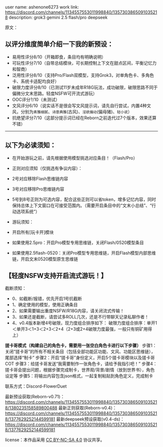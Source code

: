 user name:  ashenone6273
work link: https://discord.com/channels/1134557553011998840/1357303865091035218
description: grok3 gemini 2.5 flash/pro deepseek

原文：
## 以评分维度简单介绍一下我的新预设：
 - 易用性评分8/10（开箱即食，条目均有明确说明）
 - 可玩性评分7/10（自带总结模块，可长期控制上下文在甜点区间，平衡记忆力和智商）
 - 泛用性评分8/10（支持Pro/Flash双模型，支持Grok3，对单角色卡、多角色卡、系统卡适配均良好）
 - 破限力度评分8/10（已测试11岁未成年R18G玩法，成功破限，破限思路不同于偏微分文末思路。轻度NSFW可开流式游玩）
 - OOC评分?/10（未测试）
 - 文风评分6/10（说实话不是很会写文风提示词，请先自行尝试，内置4种文风，分别为`素雅细腻`、`诗意典雅`(古风)、`淫欲煽动`(偏母猪)、`轻小说`）
 - 抗绝望评分7/10（这部分提示词已经在Reborn之前迭代过7个版本，效果还算不错）

 ---
## 以下为必读须知：
 - 在开始游玩之前，请先根据使用模型挑选对应条目！（Flash/Pro）

 - 正则对应须知（仅挑选有争议内容）：
  - 2号对应移除Flash思维链内容
  - 3号对应移除Pro思维链内容
  - 5号到8号正则为可选内容，配合这些正则可以省token，增多记忆内容，同时保持总体上下文窗口在可接受范围内。（需要开启条目中的“文末小总结”、“行动选项系统”）

 - 游玩须知：
  - 开启所有[玩卡开]模块
  - 如果使用2.5pro：开启Pro模型专用思维链，关闭Flash/0520模型条目
  - 如果使用2.5flash-0520：关闭Pro模型专用思维链，开启Flash模型内部思维链，开启文末0520模型原生思维链
## 【轻度NSFW支持开启流式游玩！】

截断须知：
 - 0、如截断/报错，优先开启1号抗截断
 - 1、确定使用的模型，使用正确条目
 - 2、如果需要输出重度NSFW/R18G内容，请关闭流式传输！
 - 3、如果还是截断，请尝试多ROLL几次，还是不行带聊天记录私聊作者！
 - 4、v0.4版本新增4号破限，现力度组合排序如下：
破限力度组合排序：单开1＜单开3＜1+3＜2+3＜2+4（2+3或2+4破限力度最强，一般只有铜矿用得上）


**搓卡哥模式（构建自己的角色卡，需要用一张空白角色卡进行以下步骤）**
步骤1：关闭“搓卡哥”的所有不相关条目（包括全部功能区功能、文风、功能区思维链），尾部选择“制卡”
步骤2：开启“搓卡哥”身份定义，开启5个搓卡哥模块以及搓卡哥COT
步骤3：给搓卡哥发送“我需要制作一张角色卡，请给予我指引吧！”
步骤4：搓卡哥会提出问题，根据步骤完成制卡，世界观/背景/剧情（放到世界书），角色设定等
步骤5：将输出内容包含json格式，一起复制粘贴到角色定义，完成制卡

联系方式：Discord-FlowerDuet

最新预设获取(Reborn-v0.71)：https://discord.com/channels/1134557553011998840/1357303865091035218/1380235158589800488
最新正则获取(Reborn-v0.4)：https://discord.com/channels/1134557553011998840/1357303865091035218/1377629252144599181
最新deepseek预设获取(v0.4-ds)：https://discord.com/channels/1134557553011998840/1357303865091035218/1377629252144599181


 license：本作品采用 [CC BY-NC-SA 4.0](https://creativecommons.org/licenses/by-nc-sa/4.0/) 协议共享。
